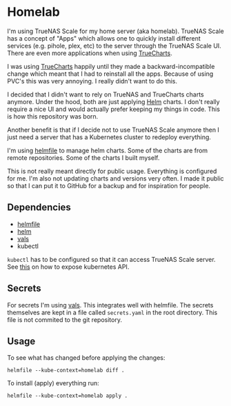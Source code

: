 # Homelab

I'm using TrueNAS Scale for my home server (aka homelab). TrueNAS Scale has a
concept of "Apps" which allows one to quickly install different services (e.g.
pihole, plex, etc) to the server through the TrueNAS Scale UI. There are even
more applications when using [TrueCharts][5].

I was using [TrueCharts][5] happily until they made a backward-incompatible
change which meant that I had to reinstall all the apps. Because of using
PVC's this was very annoying. I really didn't want to do this.

I decided that I didn't want to rely on TrueNAS and TrueCharts charts anymore.
Under the hood, both are just applying [Helm][2] charts. I don't really require
a nice UI and would actually prefer keeping my things in code. This is how this
repository was born.

Another benefit is that if I decide not to use TrueNAS Scale anymore then I
just need a server that has a Kubernetes cluster to redeploy everything.

I'm using [helmfile][1] to manage helm charts. Some of the charts are from
remote repositories. Some of the charts I built myself.

This is not really meant directly for public usage. Everything is configured
for me. I'm also not updating charts and versions very often. I made it public
so that I can put it to GitHub for a backup and for inspiration for people.

## Dependencies

* [helmfile][1]
* [helm][2]
* [vals][3]
* kubectl

`kubectl` has to be configured so that it can access TrueNAS Scale server. See
[this][4] on how to expose kubernetes API.

## Secrets

For secrets I'm using [vals][1]. This integrates well with helmfile. The
secrets themselves are kept in a file called `secrets.yaml` in the root
directory. This file is not commited to the git repository.

## Usage

To see what has changed before applying the changes:

```
helmfile --kube-context=homelab diff .
```

To install (apply) everything run:

```
helmfile --kube-context=homelab apply .
```

[1]: https://github.com/helmfile/helmfile
[2]: https://github.com/helm/helm
[3]: https://github.com/helmfile/vals
[4]: https://gist.github.com/indrekj/8a8121b4964a56cdbb5f6f71d3319457
[5]: https://truecharts.org/
